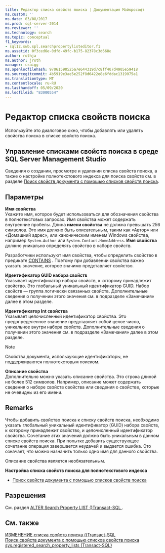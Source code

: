 ```yaml
---
title: Редактор списка свойств поиска | Документация Майкрософт
ms.custom: ''
ms.date: 03/08/2017
ms.prod: sql-server-2014
ms.reviewer: ''
ms.technology: search
ms.topic: conceptual
f1_keywords:
- sql12.swb.spl.searchpropertylisteditor.f1
ms.assetid: 0f3ced6e-0dfd-49fc-b175-82378c3d668e
author: rothja
ms.author: jroth
manager: craigg
ms.openlocfilehash: 97061590525a7e644319d7c8ff407d4905e59418
ms.sourcegitcommit: 4b5919e3ae5e252f8d6422e8e6fddac1319075a1
ms.translationtype: MT
ms.contentlocale: ru-RU
ms.lasthandoff: 05/09/2020
ms.locfileid: "83000554"
---
```

# <a name="search-property-list-editor"></a>Редактор списка свойств поиска
  Используйте это диалоговое окно, чтобы добавлять или удалять свойства поиска в списке свойств поиска.  
  
## <a name="to-use-sql-server-management-studio-to-manage-search-property-lists"></a>Управление списками свойств поиска в среде SQL Server Management Studio  
 Сведения о создании, просмотре и удалении списка свойств поиска, а также о настройке полнотекстового индекса для поиска свойств см. в разделе [Поиск свойств документа с помощью списков свойств поиска](../relational-databases/search/search-document-properties-with-search-property-lists.md).  
  
## <a name="options"></a>Параметры  
 **Имя свойства**  
 Укажите имя, которое будет использоваться для обозначения свойства в полнотекстовых запросах. Имя свойства может содержать внутренние пробелы. Длина **имени свойства** не должна превышать 256 символов. Это имя должно быть описательным, таким как «Автор» или «Домашний адрес», или каноническим именем Windows свойства, например `System.Author` или `System.Contact.HomeAddress`. **Имя свойства** должно уникально определять свойство в наборе свойств.  
  
 Разработчики используют имя свойства, чтобы определить свойство в предикате [CONTAINS](/sql/t-sql/queries/contains-transact-sql) . Поэтому при добавлении свойства важно указать значение, которое значимо представляет свойство.  
  
 **Идентификатор GUID набора свойств**  
 Указывает идентификатор набора свойств, к которому принадлежит свойство. Это глобальный уникальный идентификатор GUID. Набор свойств — группа логически связанных свойств. Дополнительные сведения о получении этого значения см. в подразделе «Замечания» далее в этом разделе.  
  
 **Идентификатор Int свойства**  
 Указывает целочисленный идентификатор свойства. Это предопределенное значение представляет собой целое число, уникальное внутри набора свойств. Дополнительные сведения о получении этого значения см. в подразделе «Замечания» далее в этом разделе.  
  
> [!NOTE]  
>  Свойства документа, использующие идентификаторы, не поддерживаются полнотекстовым поиском.  
  
 **Описание свойства**  
 Дополнительно можно указать описание свойства. Это строка длиной не более 512 символов. Например, описание может содержать сведения о наборе свойств свойства или сведения о свойстве, которые не очевидны из его имени.  
  
## <a name="remarks"></a>Remarks  
 Чтобы добавить свойство поиска к списку свойств поиска, необходимо указать глобальный уникальный идентификатор (GUID) набора свойств, к которому принадлежит свойство, и целочисленный идентификатор свойства. Сочетание этих значений должно быть уникальным в данном списке свойств поиска. При попытке добавить существующее сочетание операция завершается неудачей и выдается ошибка. Это означает, что можно назначить только одно имя для данного свойства.  
  
 Описание свойства является необязательным.  
  
 **Настройка списка свойств поиска для полнотекстового индекса**  
  
-   [Поиск свойств документа с помощью списков свойств поиска](../relational-databases/search/search-document-properties-with-search-property-lists.md)  
  
## <a name="permissions"></a>Разрешения  
 См. раздел [ALTER Search Property LIST &#40;&#41;Transact-SQL ](/sql/t-sql/statements/alter-search-property-list-transact-sql).  
  
## <a name="see-also"></a>См. также  
 [ИЗМЕНЕНИЕ списка свойств поиска &#40;&#41;Transact-SQL](/sql/t-sql/statements/alter-search-property-list-transact-sql)   
 [Поиск свойств документа с помощью списков свойств поиска](../relational-databases/search/search-document-properties-with-search-property-lists.md)   
 [sys.registered_search_property_lists (Transact-SQL)](/sql/relational-databases/system-catalog-views/sys-registered-search-property-lists-transact-sql)  
  
  
